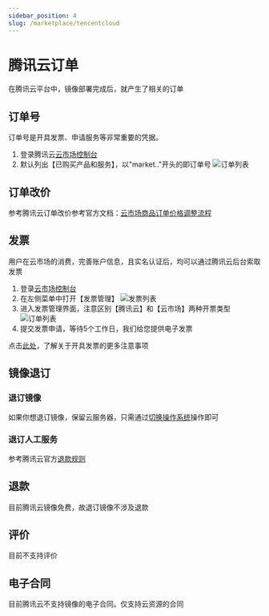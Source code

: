 ```yaml
---
sidebar_position: 4
slug: /marketplace/tencentcloud
---
```


# 腾讯云订单

在腾讯云平台中，镜像部署完成后，就产生了相关的订单

## 订单号

订单号是开具发票、申请服务等非常重要的凭据。

1. 登录腾讯云[云市场控制台](https://console.cloud.tencent.com/servicemarket/services)
2. 默认列出【已购买产品和服务】，以"market.."开头的即订单号
   ![订单列表](https://libs.websoft9.com/Websoft9/DocsPicture/zh/qcloud/qcloud-ordernumb-websoft9.png)

## 订单改价

参考腾讯云订单改价参考官方文档：[云市场商品订单价格调整流程](https://cloud.tencent.com/document/product/306/14140)

## 发票

用户在云市场的消费，完善账户信息，且实名认证后，均可以通过腾讯云后台索取发票

1. 登录[云市场控制台](https://console.cloud.tencent.com/servicemarket/services)
2. 在左侧菜单中打开【发票管理】
   ![发票列表](https://libs.websoft9.com/Websoft9/DocsPicture/zh/qcloud/qcloud-gotoinvoice-websoft9.png)
3. 进入发票管理界面，注意区别【腾讯云】和【云市场】两种开票类型
   ![订单列表](https://libs.websoft9.com/Websoft9/DocsPicture/zh/qcloud/qcloud-invoicestart-websoft9.png)
4. 提交发票申请，等待5个工作日，我们给您提供电子发票

点击[此处](https://cloud.tencent.com/document/product/555/7434)，了解关于开具发票的更多注意事项


## 镜像退订

### 退订镜像

如果你想退订镜像，保留云服务器，只需通过[切换操作系统](../tencentcloud#reinstallos)操作即可  

### 退订人工服务

参考腾讯云官方[退款规则](https://cloud.tencent.com/document/product/306/30021)

## 退款

目前腾讯云镜像免费，故退订镜像不涉及退款

## 评价

目前不支持评价

## 电子合同

目前腾讯云不支持镜像的电子合同。仅支持云资源的合同